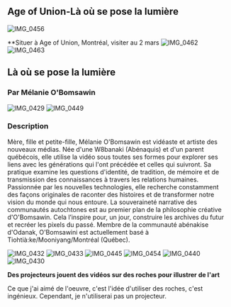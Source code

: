 ## Age of Union-Là où se pose la lumière

![IMG_0456](https://github.com/Azan1265/H24_V11_inspirations_RAJA/assets/143218991/bd1edb8d-f7be-4012-aa02-a19714bcb507)

**Situer à Age of Union, Montréal, visiter au 2 mars
![IMG_0462](https://github.com/Azan1265/H24_V11_inspirations_RAJA/assets/143218991/167684ad-89f7-47c5-948e-7209dfd2409b)
![IMG_0463](https://github.com/Azan1265/H24_V11_inspirations_RAJA/assets/143218991/04f302c2-92a3-4043-a4f6-935ccc1ecc90)

## Là où se pose la lumière
### Par Mélanie O'Bomsawin
![IMG_0429](https://github.com/Azan1265/H24_V11_inspirations_RAJA/assets/143218991/99ba1db3-52a2-49a9-9c62-3419b7df48f8)
![IMG_0449](https://github.com/Azan1265/H24_V11_inspirations_RAJA/assets/143218991/f4dfbced-f8bf-4cb3-b68d-95b9731b9145)

### Description
Mère, fille et petite-fille, Mélanie O'Bomsawin est vidéaste et artiste des nouveaux médias. Née d'une W8banaki (Abénaquis) et d'un parent québécois, elle utilise la vidéo sous toutes ses formes pour explorer ses liens avec les générations qui l'ont précédée et celles qui suivront. Sa pratique examine les questions d'identité, de tradition, de mémoire et de transmission des connaissances à travers les relations humaines. Passionnée par les nouvelles technologies, elle recherche constamment des façons originales de raconter des histoires et de transformer notre vision du monde qui nous entoure. La souveraineté narrative des communautés autochtones est au premier plan de la philosophie créative d'O'Bomsawin. Cela l’inspire pour, un jour, construire les archives du futur et recréer les pixels du passé. Membre de la communauté abénakise d'Odanak, O'Bomsawini est actuellement basé à Tiohtià:ke/Mooniyang/Montréal (Québec).

![IMG_0432](https://github.com/Azan1265/H24_V11_inspirations_RAJA/assets/143218991/5eefe59f-4a38-4a9f-8a10-5571419fbf36)
![IMG_0433](https://github.com/Azan1265/H24_V11_inspirations_RAJA/assets/143218991/c67a4be5-3f93-4313-9722-8254b5d2047b)
![IMG_0445](https://github.com/Azan1265/H24_V11_inspirations_RAJA/assets/143218991/357b6d41-7171-480e-a0fe-7a4fa7bbe61a)
![IMG_0454](https://github.com/Azan1265/H24_V11_inspirations_RAJA/assets/143218991/e3892c54-dc93-4234-bbf8-8e28eabdb253)
![IMG_0440](https://github.com/Azan1265/H24_V11_inspirations_RAJA/assets/143218991/83ee2a27-cab9-4c22-821d-7ff36ba2e3e0)
![IMG_0430](https://github.com/Azan1265/H24_V11_inspirations_RAJA/assets/143218991/cf5d8d1f-e339-4d5f-bf7e-322021201262)

**Des projecteurs jouent des vidéos sur des roches pour illustrer de l'art**

Ce que j'ai aimé de l'oeuvre, c'est l'idée d'utiliser des roches, c'est ingénieux. Cependant, je n'utiliserai pas un projecteur.
 
